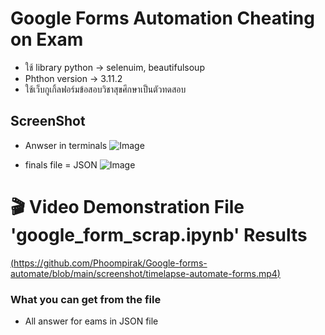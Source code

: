# Google Forms Automation Cheating on Exam
 - ใช้ library python -> selenuim, beautifulsoup
 - Phthon version -> 3.11.2
 - ใช้เว็บกูเกิ้ลฟอร์มข้อสอบวิชาสุขศึกษาเป็นตัวทดสอบ

## ScreenShot
- Anwser in terminals
  ![Image](https://github.com/user-attachments/assets/d54163d2-bebd-4ce8-8cdf-298a4d0e3367)

- finals file = JSON
 ![Image](https://github.com/user-attachments/assets/09924965-861b-41bd-b376-48080f2bc75f)



# :clapper: Video Demonstration File 'google_form_scrap.ipynb' Results
[(https://github.com/Phoompirak/Google-forms-automate/blob/main/screenshot/timelapse-automate-forms.mp4)](https://github.com/user-attachments/assets/2e824c6b-6b1e-4311-a68e-ec4f13c7329c)
### What you can get from the file
 - All answer for eams in JSON file
